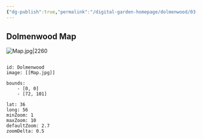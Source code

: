 ```yaml
---
{"dg-publish":true,"permalink":"/digital-garden-homepage/dolmenwood/03-maps/dolmenwood-map/"}
---
```


## Dolmenwood Map

![Map.jpg|2260](/img/user/Digital%20Garden%20Homepage/Dolmenwood/99.%20Images-PDFs/Map.jpg)

```leaflet

id: Dolmenwood
image: [[Map.jpg]]

bounds:
    - [0, 0]
    - [72, 101]

lat: 36
long: 56
minZoom: 1
maxZoom: 10
defaultZoom: 2.7
zoomDelta: 0.5

```




